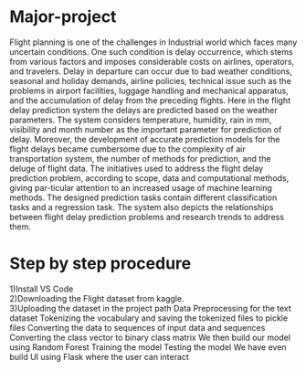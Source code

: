 # Major-project
Flight planning is one of the challenges in Industrial world which faces many uncertain conditions. One such condition is delay occurrence, which stems from various factors and imposes considerable costs on airlines, operators, and travelers. Delay in departure can occur due to bad weather conditions, seasonal and holiday demands, airline policies, technical issue such as the problems in airport facilities, luggage handling and mechanical apparatus, and the accumulation of delay from the preceding flights. Here in the flight delay prediction system the delays are predicted based on the weather parameters. The system considers temperature, humidity, rain in mm, visibility and month number as the important parameter for prediction of delay. Moreover, the development of accurate prediction models for the flight delays became cumbersome due to the complexity of air transportation system, the number of methods for prediction, and the deluge of flight data. The initiatives used to address the flight delay prediction problem, according to scope, data and computational methods, giving par-ticular attention to an increased usage of machine learning methods. The designed prediction tasks contain different classification tasks and a regression task. The system also depicts the relationships between flight delay prediction problems and research trends to address them.
# Step by step procedure
1)Install VS Code 
<br>2)Downloading the Flight dataset from kaggle.
<br>3)Uploading the dataset in the project path
Data Preprocessing for the text dataset
Tokenizing the vocabulary and saving the tokenized files to pickle files
Converting the data to sequences of input data and sequences
Converting the class vector to binary class matrix
We then build our model using Random Forest
Training the model 
Testing the model 
We have even build UI using Flask where the user can interact
